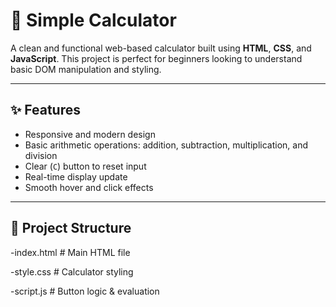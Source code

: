 # 🧮 Simple Calculator

A clean and functional web-based calculator built using **HTML**, **CSS**, and **JavaScript**. This project is perfect for beginners looking to understand basic DOM manipulation and styling.

---

## ✨ Features

- Responsive and modern design
- Basic arithmetic operations: addition, subtraction, multiplication, and division
- Clear (`C`) button to reset input
- Real-time display update
- Smooth hover and click effects

---

## 📁 Project Structure

-index.html  # Main HTML file

-style.css # Calculator styling

-script.js # Button logic & evaluation


